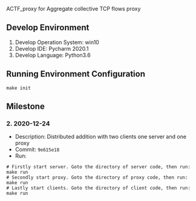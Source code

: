 ACTF_proxy for Aggregate collective TCP flows proxy 

## Develop Environment
1. Develop Operation System: win10
1. Develop IDE: Pycharm 2020.1
1. Develop Language: Python3.6

## Running Environment Configuration
```shell script
make init
````

## Milestone
### 2. 2020-12-24
- Description: Distributed addition with two clients one server and one proxy
- Commit: `9e615e18`
- Run: 
```shell script
# Firstly start server. Goto the directory of server code, then run:
make run
# Secondly start proxy. Goto the directory of proxy code, then run:
make run
# Lastly start clients. Goto the directory of client code, then run:
make run
````
